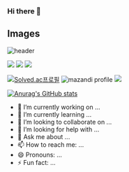 ### Hi there 👋

## Images

![header](https://capsule-render.vercel.app/api?type=cylinder&height=200&color=gradient&text=안녕하세요%20오형동입니다.&reversal=true&fontSize=40)

<!--[![조회수](https://hits.seeyoufarm.com/api/count/incr/badge.svg?url=https%3A%2F%2Fgithub.com%2Fdhgudehd98&count_bg=%2379C83D&title_bg=%23555555&icon=&icon_color=%23E7E7E7&title =hits&edge_plat=false)](https://hits.seeyoufarm.com)-->

<img src="https://img.shields.io/badge/java-007396?style=for-the-badge&logo=java&logoColor=white">
<img src="https://img.shields.io/badge/mysql-4479A1?style=for-the-badge&logo=mysql&logoColor=white">
<img src="https://img.shields.io/badge/spring-6DB33F?style=for-the-badge&logo=spring&logoColor=white">

[![Solved.ac프로필](http://mazassumnida.wtf/api/generate_badge?boj=dhgudehd98)](https://solved.ac/dhgudehd98)
![mazandi profile](http://mazandi.herokuapp.com/api?handle=dhgudehd98&theme=warm)
<img src="http://mazandi.herokuapp.com/api?handle=dhgudehd98&theme=warm"/>

[![Anurag's GitHub stats](https://github-readme-stats.vercel.app/api?username=dhgudehd98 )](https://github.com/anuraghazra/github-readme-stats)


- 🔭 I’m currently working on ...
- 🌱 I’m currently learning ...
- 👯 I’m looking to collaborate on ...
- 🤔 I’m looking for help with ...
- 💬 Ask me about ...
- 📫 How to reach me: ...
- 😄 Pronouns: ...
- ⚡ Fun fact: ...

